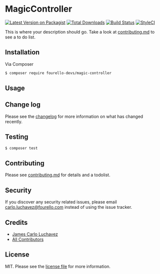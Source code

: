 # MagicController

[![Latest Version on Packagist][ico-version]][link-packagist]
[![Total Downloads][ico-downloads]][link-downloads]
[![Build Status][ico-travis]][link-travis]
[![StyleCI][ico-styleci]][link-styleci]

This is where your description should go. Take a look at [contributing.md](contributing.md) to see a to do list.

## Installation

Via Composer

``` bash
$ composer require fourello-devs/magic-controller
```

## Usage

## Change log

Please see the [changelog](changelog.md) for more information on what has changed recently.

## Testing

``` bash
$ composer test
```

## Contributing

Please see [contributing.md](contributing.md) for details and a todolist.

## Security

If you discover any security related issues, please email carlo.luchavez@fourello.com instead of using the issue tracker.

## Credits

- [James Carlo Luchavez][link-author]
- [All Contributors][link-contributors]

## License

MIT. Please see the [license file](license.md) for more information.

[ico-version]: https://img.shields.io/packagist/v/fourello-devs/magic-controller.svg?style=flat-square
[ico-downloads]: https://img.shields.io/packagist/dt/fourello-devs/magic-controller.svg?style=flat-square
[ico-travis]: https://img.shields.io/travis/fourello-devs/magic-controller/master.svg?style=flat-square
[ico-styleci]: https://styleci.io/repos/12345678/shield

[link-packagist]: https://packagist.org/packages/fourello-devs/magic-controller
[link-downloads]: https://packagist.org/packages/fourello-devs/magic-controller
[link-travis]: https://travis-ci.org/fourello-devs/magic-controller
[link-styleci]: https://styleci.io/repos/12345678
[link-author]: https://github.com/fourello-devs
[link-contributors]: ../../contributors
